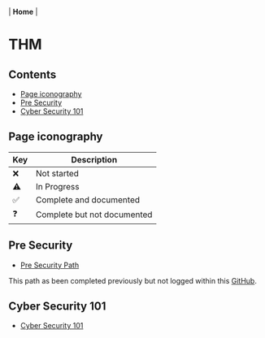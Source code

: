 | **Home** |

# THM


## Contents

- [Page iconography](#page-iconography)
- [Pre Security](#pre-security)
- [Cyber Security 101](#cyber-security-101)


## Page iconography

| Key  | Description                 |
|------|-----------------------------|
|  ❌  | Not started                 |
|  ⚠️  | In Progress                 |
|  ✅  | Complete and documented     |
|  ❓  | Complete but not documented |


## Pre Security

- [Pre Security Path](PreSecurity.md)

This path as been completed previously but not logged within this [GitHub](https://github.com/n0d3xsigil/THM).


## Cyber Security 101

- [Cyber Security 101](CyberSecurity101.md)
